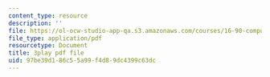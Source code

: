 ```yaml
---
content_type: resource
description: ''
file: https://ol-ocw-studio-app-qa.s3.amazonaws.com/courses/16-90-computational-methods-in-aerospace-engineering-spring-2014/97be39d186c55a99f4d89dc4399c63dc_A-qap-PTmgo.pdf
file_type: application/pdf
resourcetype: Document
title: 3play pdf file
uid: 97be39d1-86c5-5a99-f4d8-9dc4399c63dc
---
```

